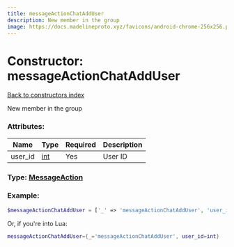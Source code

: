 ```yaml
---
title: messageActionChatAddUser
description: New member in the group
image: https://docs.madelineproto.xyz/favicons/android-chrome-256x256.png
---
```

# Constructor: messageActionChatAddUser  
[Back to constructors index](index.md)



New member in the group

### Attributes:

| Name     |    Type       | Required | Description |
|----------|---------------|----------|-------------|
|user\_id|[int](../types/int.md) | Yes|User ID|



### Type: [MessageAction](../types/MessageAction.md)


### Example:

```php
$messageActionChatAddUser = ['_' => 'messageActionChatAddUser', 'user_id' => int];
```  


Or, if you're into Lua:

```lua
messageActionChatAddUser={_='messageActionChatAddUser', user_id=int}

```



